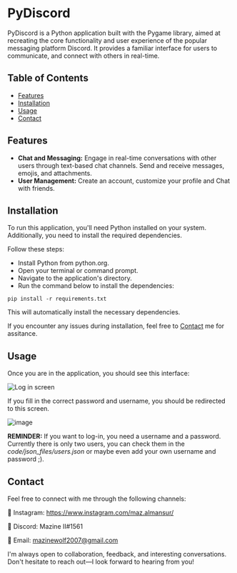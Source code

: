 # PyDiscord

PyDiscord is a Python application built with the Pygame library, aimed at recreating the core functionality and user experience of the popular messaging platform Discord. It provides a familiar interface for users to communicate, and connect with others in real-time.

## Table of Contents

- [Features](#features)
- [Installation](#installation)
- [Usage](#usage)
- [Contact](#contact)

## Features

- **Chat and Messaging:** Engage in real-time conversations with other users through text-based chat channels. Send and receive messages, emojis, and attachments.
- **User Management:** Create an account, customize your profile and Chat with friends.


## Installation

To run this application, you'll need Python installed on your system. Additionally, you need to install the required dependencies.

Follow these steps:

- Install Python from python.org.
- Open your terminal or command prompt.
- Navigate to the application's directory.
- Run the command below to install the dependencies:

```console
pip install -r requirements.txt
```

This will automatically install the necessary dependencies.

If you encounter any issues during installation, feel free to [Contact](#contact) me for assitance.

## Usage

Once you are in the application, you should see this interface:

![Log in screen](https://github.com/MazineZ/PyDiscord/assets/103586564/aa062660-7c31-412e-8f1a-a898af17a2d6)

If you fill in the correct password and username, you should be redirected to this screen.

![image](https://github.com/mazineZ/Discord-remake/assets/103586564/fcea220d-9655-4670-ab86-0a4cec1d105d)

**REMINDER:** If you want to log-in, you need a username and a password. Currently there is only two users, you can check them in the *code/json_files/users.json* or maybe even add your own username and password ;).

## Contact

Feel free to connect with me through the following channels:

🌟 Instagram: https://www.instagram.com/maz.almansur/

🔔 Discord: Mazine II#1561

📧 Email: mazinewolf2007@gmail.com

I'm always open to collaboration, feedback, and interesting conversations. Don't hesitate to reach out—I look forward to hearing from you!
